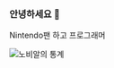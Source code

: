 ### 안녕하세요 👋
Nintendo팬 하고 프로그래머

![노비알의 통계](https://github-readme-stats.vercel.app/api?username=novialriptide&show_icons=true)

